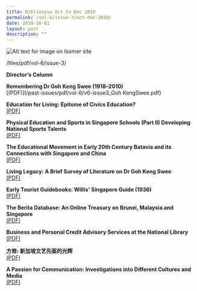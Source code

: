 ```yaml
---
title: Biblioasia Oct to Dec 2010
permalink: /vol-6/issue-3/oct-dec-2010/
date: 2010-10-01
layout: post
description: ""
---
```

![Alt text for image on Isomer site](/images/covers/ba6-3.jpg)

/files/pdf/vol-6/issue-3/

**Director’s Column**

**Remembering Dr Goh Keng Swee (1918–2010)** <br>
[(PDF)](/past-issues/pdf/vol-6/v6-issue3_Goh KengSwee.pdf)

**Education for Living: Epitome of Civics Education?** <br>
[(PDF)](/past-issues/pdf/vol-6/v6-issue3_CivicsEducation.pdf)

**Physical Education and Sports in Singapore Schools (Part II) Developing National Sports Talents** <br>
[(PDF)](/past-issues/pdf/vol-6/v6-issue3_PhysicalEducation.pdf)

**The Educational Movement in Early 20th Century Batavia and its Connections with Singapore and China** <br>
[(PDF)](/past-issues/pdf/vol-6/v6-issue3_EducationBatavia.pdf)

**Living Legacy: A Brief Survey of Literature on Dr Goh Keng Swee** <br>
[(PDF)](/past-issues/pdf/vol-6/v6-issue3_LivingLegacy.pdf)

**Early Tourist Guidebooks: Willis' Singapore Guide (1936)** <br>
[(PDF)](/past-issues/pdf/vol-6/v6-issue3_WillisGuide.pdf)

**The Berita Database: An Online Treasury on Brunei, Malaysia and Singapore** <br>
[(PDF)](/past-issues/pdf/vol-6/v6-issue3_BeritaDatabase.pdf)

**Business and Personal Credit Advisory Services at the National Library** <br>
[(PDF)](/past-issues/pdf/vol-6/v6-issue3_CreditAdvisory.pdf)

**方修: 新加坡文艺先驱的光辉** <br>
[(PDF)](/past-issues/pdf/vol-6/v6-issue3_FangXiu.pdf)

**A Passion for Communication: Investigations into Different Cultures and Media** <br>
[(PDF)](/past-issues/pdf/vol-6/v6-issue3_CulturesMedia.pdf)
